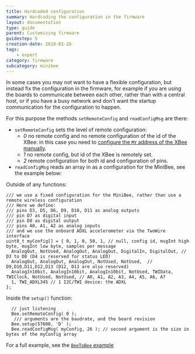 ```yaml
---
title: Hardcoded configuration
summary: Hardcoding the configuration in the firmware
layout: documentation
type: guide
parent: Customizing firmware
guidestep: 5
creation-date: 2018-03-28
tags: 
    - expert
category: firmware
subcategory: minibee
---
```



In some cases you may not want to have a flexible configuration, but instead fix the configuration in the firmware, for example if you are using the boards to communicate between each other, rather than with a central host, or if you have a busy network and don't want the startup communication for the configuration to happen.

For this purpose the methods `setRemoteConfig` and `readConfigMsg` are there:

- `setRemoteConfig` sets the level of remote configuration:
    - *0* no remote config and no remote configuration of the id of the XBee: in this case you need to [configure the `MY` address of the XBee manually](using-x-ctu-to-change-settings-of-an-xbee).
    - *1* no remote config, but id of the XBee is remotely set.
    - *2* remote configuration for both id and configuration of pins.
- `readConfigMsg` reads an array in as a configuration for the MiniBee, see the example below:

Outside of any functions:

```
/// we use a fixed configuration for the MiniBee, rather than use a remote wireless configuration
/// Here we define:
/// pins D3, D5, D6, D9, D10, D11 as analog outputs
/// pin D7 as digital input
/// pin D8 as digital output
/// pins A0, A1, A2 as analog inputs
/// and we use the onboard ADXL accelerometer via the TwoWire interface
uint8_t myConfig[] = { 0, 1, 0, 50, 1, // null, config id, msgInt high byte, msgInt low byte, samples per message
  AnalogOut, NotUsed, AnalogOut, AnalogOut, DigitalIn, DigitalOut, // D3 to D8 (D4 is reserved for status LED)
  AnalogOut, AnalogOut, AnalogOut, NotUsed, NotUsed,  // D9,D10,D11,D12,D13 (D12, D13 are also reserved)
  AnalogIn10bit, AnalogIn10bit, AnalogIn10bit, NotUsed, TWIData, TWIClock, NotUsed, NotUsed, // A0, A1, A2, A3, A4, A5, A6, A7
  1, TWI_ADXL345 // 1 I2C/TWI device: the ADXL
};
```

Inside the `setup()` function:
  
```
  // just listening
  Bee.setRemoteConfig( 0 );
   /// arguments are the baudrate, and the board revision
  Bee.setup(57600, 'D' );
  Bee.readConfigMsg( myConfig, 26 ); // second argument is the size in bytes of the myConfig array
```

For a full example, see the [`BeeToBee` example](https://github.com/sensestage/ssdn_minibee/tree/master/libraries/MiniBee_APIn/examples/BeeToBee)
